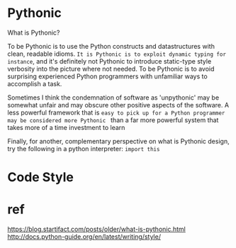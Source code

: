 # Pythonic
What is Pythonic?

To be Pythonic is to use the Python constructs and datastructures with clean, readable idioms. ```It is Pythonic is to exploit dynamic typing for instance```, and it's definitely not Pythonic to introduce static-type style verbosity into the picture where not needed. To be Pythonic is to avoid surprising experienced Python programmers with unfamiliar ways to accomplish a task.

Sometimes I think the condemnation of software as 'unpythonic' may be somewhat unfair and may obscure other positive aspects of the software. A less powerful framework that is ```easy to pick up for a Python programmer may be considered more Pythonic ``` than a far more powerful system that takes more of a time investment to learn

Finally, for another, complementary perspective on what is Pythonic design, try the following in a python interpreter:
``` import this ```

# Code Style

# ref
https://blog.startifact.com/posts/older/what-is-pythonic.html
http://docs.python-guide.org/en/latest/writing/style/
